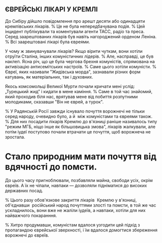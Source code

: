 ## ЄВРЕЙСЬКІ ЛІКАРІ У КРЕМЛІ

До Сибіру дійшло повідомлення про арешт десяти або одинадцяти кремлівських лікарів.
% Це не була непередбачувана подія.
% Цей інцидент публікували та коментували агенти ТАСС, радіо та преса.
Серед заарештованих лікарів був навіть нагороджений орденом Леніна.
% Всі заарештовані лікарі була євреями.

У чому ж звинувачували лікарів?
Якщо вірити чуткам, вони хотіли отруїти Сталіна, інших комуністичних лідерів.
% Але, насправді, це був наклеп.
Ясна річ, що це була чергова брехня комуністів, спрямована на активізацію антисемітських настроїв.
% Саме цього хотіли комуністи.
% Євреї, яких називали "Жидівська морда", зазнавали різних форм катувань, як матеріальних, так і духовних.

Якось комсомольці Великої Мурти почали кричати мені услід: „Турецький жид” і кидати в мене каміння.
% Саме в той час знайомий, який проходив біля нас, врятував мене від побиття розпутними молодиками, сказавши "Він не єврей, а турок".

% У Радянській Росії завжди існувало почуття ворожнечі не тільки серед народу, очевидно було, а й  між комуністами та євреями також.
% Для них посадити лікарів Кремлю до в'язниці раніше називалось типу "режим МГБ, ніщо інше як більшовицька змова", лікарів жалкували, але потім іудеї поступово почали втрачати це почуття, щоб ворожнеча не зростала.

# Стало природним мати почуття від вдячності до помсти. 
До цього часу пригноблювали, позбавляли майна, свободи усіх, окрім євреїв.
А їх не чіпали, навпаки — дозволяли підніматися до високих державних посад.

% Цього разу обов'язкове закриття лікарів  Кремлю у в'язниці, об'єднавши  російський народ почуттями злості та помсти, в той же час ускладнилось, вони вже не жаліли іудеїв, а навпаки, хотіли для них найважчого покаранння.

% Хитро продумавши, комуністам вдалося узгодити цей підхід з пропагандою єврейської зверхності, і їм вдалося домогтися збереження ворожнечі до євреїв.